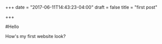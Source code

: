 +++
date = "2017-06-11T14:43:23-04:00"
draft = false
title = "first post"

+++

#Hello

How's my first website look?
